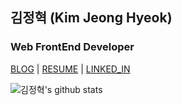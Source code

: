 ## 김정혁 (Kim Jeong Hyeok)

### Web FrontEnd Developer

[BLOG](zereight.tistory.com) | [RESUME](https://zereight.notion.site/_-199bf9648d0048d39323cc730da0a8dc) | [LINKED_IN](https://www.linkedin.com/in/kim-jeong-hyeok-14635519a/)


![김정혁's github stats](https://github-readme-stats.vercel.app/api?username=zereight&show_icons=true)
